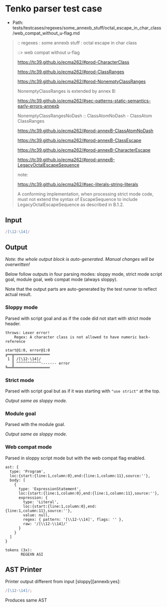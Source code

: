# Tenko parser test case

- Path: tests/testcases/regexes/some_annexb_stuff/octal_escape_in_char_class/web_compat_without_u-flag.md

> :: regexes : some annexb stuff : octal escape in char class
>
> ::> web compat without u-flag
> 
> https://tc39.github.io/ecma262/#prod-CharacterClass
> 
> https://tc39.github.io/ecma262/#prod-ClassRanges
> 
> https://tc39.github.io/ecma262/#prod-NonemptyClassRanges
> 
> NonemptyClassRanges is extended by annex B:
> 
>   https://tc39.github.io/ecma262/#sec-patterns-static-semantics-early-errors-annexb
> 
>   NonemptyClassRangesNoDash :: ClassAtomNoDash - ClassAtom ClassRanges
> 
> https://tc39.github.io/ecma262/#prod-annexB-ClassAtomNoDash
> 
> https://tc39.github.io/ecma262/#prod-annexB-ClassEscape
> 
> https://tc39.github.io/ecma262/#prod-annexB-CharacterEscape
> 
> https://tc39.github.io/ecma262/#prod-annexB-LegacyOctalEscapeSequence
> 
> note:
> 
> https://tc39.github.io/ecma262/#sec-literals-string-literals
> 
> A conforming implementation, when processing strict mode code, must not extend the syntax of EscapeSequence to include LegacyOctalEscapeSequence as described in B.1.2.

## Input

`````js
/[\12-\14]/
`````

## Output

_Note: the whole output block is auto-generated. Manual changes will be overwritten!_

Below follow outputs in four parsing modes: sloppy mode, strict mode script goal, module goal, web compat mode (always sloppy).

Note that the output parts are auto-generated by the test runner to reflect actual result.

### Sloppy mode

Parsed with script goal and as if the code did not start with strict mode header.

`````
throws: Lexer error!
    Regex: A character class is not allowed to have numeric back-reference

start@1:0, error@1:0
╔══╦════════════════
 1 ║ /[\12-\14]/
   ║ ^^^^^^^^^^^------- error
╚══╩════════════════

`````

### Strict mode

Parsed with script goal but as if it was starting with `"use strict"` at the top.

_Output same as sloppy mode._

### Module goal

Parsed with the module goal.

_Output same as sloppy mode._

### Web compat mode

Parsed in sloppy script mode but with the web compat flag enabled.

`````
ast: {
  type: 'Program',
  loc:{start:{line:1,column:0},end:{line:1,column:11},source:''},
  body: [
    {
      type: 'ExpressionStatement',
      loc:{start:{line:1,column:0},end:{line:1,column:11},source:''},
      expression: {
        type: 'Literal',
        loc:{start:{line:1,column:0},end:{line:1,column:11},source:''},
        value: null,
        regex: { pattern: '[\\12-\\14]', flags: '' },
        raw: '/[\\12-\\14]/'
      }
    }
  ]
}

tokens (3x):
       REGEXN ASI
`````


## AST Printer

Printer output different from input [sloppy][annexb:yes]:

````js
/[\12-\14]/;
````

Produces same AST

